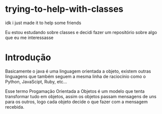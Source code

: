 # trying-to-help-with-classes
idk i just made it to help some friends

Eu estou estudando sobre classes e decidi fazer um repositório sobre algo que eu me interessasse

# Introdução

  Basicamente o java é uma linguagem orientada a objeto, existem outras linguagens que também seguem a mesma linha de raciocínio como o Python, JavaScipt, Ruby, etc... 
  
  Esse termo Progamação Orientada a Objetos é um modelo que tenta transformar tudo em objetos, assim os objetos passam mensagens de uns para os outros, logo cada objeto decide o que fazer com a mensagem recebida.
